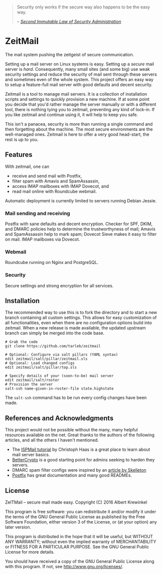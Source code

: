 > Security only works if the secure way also happens to be the easy way.
>
> – <cite>[Second Immutable Law of Security Administration](https://technet.microsoft.com/en-us/library/cc722488)</cite>

# ZeitMail

The mail system pushing the zeitgeist of secure communication.

Setting up a mail server on Linux systems is easy.  Setting up a *secure* mail
server is *hard*.  Consequently, many small sites (and some big) use weak
security settings and reduce the security of mail sent through these servers
and sometimes even of the whole system.  This project offers an easy way to
setup a feature-full mail server with good defaults and decent security.

Zeitmail is a tool to manage mail servers. It is a collection of installation
scripts and settings to quickly provision a new machine.  If at some point you
decide that you'd rather manage the server manually or with a different tool,
there is nothing tying you to zeitmail, preventing any kind of lock-in.  If
you like zeitmail and continue using it, it will help to keep you safe.

This isn't a panacea, security is more than running a single command and then
forgetting about the machine.  The most secure environments are the
well-managed ones.  Zeitmail is here to offer a very good head-start, the rest
is up to you.


## Features

With zeitmail, one can

  - receive and send mail with Postfix,
  - filter spam with Amavis and SpamAssassin,
  - access IMAP mailboxes with IMAP Dovecot, and
  - read mail online with Roundcube webmail.

Automatic deployment is currently limited to servers running Debian Jessie.

### Mail sending and receiving

Postfix with sane defaults and decent encryption.  Checker for SPF, DKIM, and
DMARC policies help to determine the trustworthyness of mail; Amavis and
SpamAssassin help to mark spam; Dovecot Sieve makes it easy to filter on mail.
IMAP mailboxes via Dovecot.

### Webmail

Roundcube running on Nginx and PostgreSQL.

### Security

Secure settings and strong encryption for all services.


## Installation

The recommended way to use this is to fork the directory and to start a new
branch containing all custom settings.  This allows for easy customization of
all functionalities, even when there are no configuration options build into
zeitmail.  When a new release is made available, the updated upstream branch
can simply be merged into the code base.

    # Grab the code
    git clone https://github.com/tarleb/zeitmail

    # Optional: Configure via salt pillars (YAML syntax)
    edit zeitmail/salt/pillar/zeitmail.sls
    # Optional: Load changed configs
    edit zeitmail/salt/pillar/top.sls

    # Specify details of your (soon-to-be) mail server
    edit zeitmail/salt/roster
    # Provision the server
    salt-ssh name-given-in-roster-file state.highstate

The `salt-ssh` command has to be run every config changes have been made.


## References and Acknowledgments

This project would not be possible without the many, many helpful resources
available on the net.  Great thanks to the authors of the following articles,
and all the others I haven't mentioned.

  - The [ISPMail tutorial](https://workaround.org/ispmail/jessie) by Christoph
    Haas is a great place to learn about mail server basics.
  - [BetterCrypto](https://bettercrypto.org) is a good starting point for
    admins seeking to harden they servers.
  - DMARC spam filter configs were inspired by an
    [article by Skelleton](https://www.skelleton.net/2015/03/21/how-to-eliminate-spam-and-protect-your-name-with-dmarc/)
  - [Postfix](https://postfix.org) has great documentation and many good
    READMEs.


## License

ZeITMail – secure mail made easy.
Copyright (C) 2016  Albert Krewinkel

This program is free software: you can redistribute it and/or modify
it under the terms of the GNU General Public License as published by
the Free Software Foundation, either version 3 of the License, or
(at your option) any later version.

This program is distributed in the hope that it will be useful,
but WITHOUT ANY WARRANTY; without even the implied warranty of
MERCHANTABILITY or FITNESS FOR A PARTICULAR PURPOSE.  See the
GNU General Public License for more details.

You should have received a copy of the GNU General Public License
along with this program.  If not, see <http://www.gnu.org/licenses/>.
